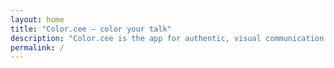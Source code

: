 ```yaml
---
layout: home
title: "Color.cee – color your talk"
description: "Color.cee is the app for authentic, visual communication – featuring a psychologically-informed color code for everyday life and business."
permalink: /
---
```

